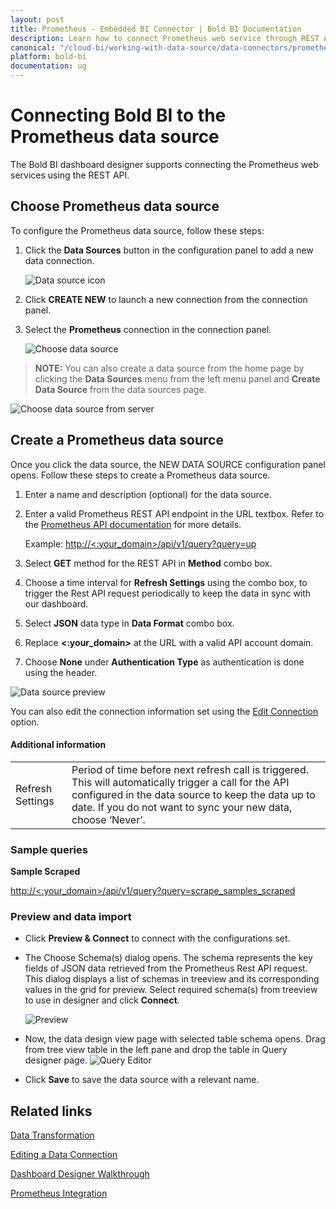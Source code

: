 ```yaml
---
layout: post
title: Prometheus - Embedded BI Connector | Bold BI Documentation
description: Learn how to connect Prometheus web service through REST API endpoint with Bold BI deployed in your server and create data source for widget configuration.
canonical: "/cloud-bi/working-with-data-source/data-connectors/prometheus/"
platform: bold-bi
documentation: ug
---
```


# Connecting Bold BI to the Prometheus data source
The Bold BI dashboard designer supports connecting the Prometheus web services using the REST API. 

## Choose Prometheus data source
To configure the Prometheus data source, follow these steps:
1. Click the **Data Sources** button in the configuration panel to add a new data connection.

   ![Data source icon](/static/assets/embedded/working-with-datasource/data-connectors/images/common/DataSourcesIcon.png)

2. Click **CREATE NEW** to launch a new connection from the connection panel.
3. Select the **Prometheus** connection in the connection panel.

   ![Choose data source](/static/assets/embedded/working-with-datasource/data-connectors/images/prometheus/ChooseDS.png)

> **NOTE:** You can also create a data source from the home page by clicking the **Data Sources** menu from the left menu panel and **Create Data Source** from the data sources page.

   ![Choose data source from server](/static/assets/embedded/working-with-datasource/data-connectors/images/prometheus/ChooseDS_server.png)

## Create a Prometheus data source
Once you click the data source, the NEW DATA SOURCE configuration panel opens. Follow these steps to create a Prometheus data source.
1. Enter a name and description (optional) for the data source.
2. Enter a valid Prometheus REST API endpoint in the URL textbox. Refer to the [Prometheus API documentation](https://prometheus.io/docs/prometheus/latest/querying/api/) for more details.

    Example: [http://<:your_domain>/api/v1/query?query=up](http://<:your_domain>/api/v1/query?query=up)

3. Select **GET** method for the REST API in **Method** combo box.
4. Choose a time interval for **Refresh Settings** using the combo box, to trigger the Rest API request periodically to keep the data in sync with our dashboard.  
5. Select **JSON** data type in **Data Format** combo box.
6. Replace **&lt;:your_domain&gt;** at the URL with a valid API account domain.
7. Choose **None** under **Authentication Type** as authentication is done using the header.

![Data source preview](/static/assets/embedded/working-with-datasource/data-connectors/images/prometheus/DataSourcesView.png)

You can also edit the connection information set using the [Edit Connection](/embedded-bi/working-with-data-source/editing-a-data-connection/) option.

#### Additional information
<table width="600">
<tr>
<td>
Refresh Settings
</td>
<td>
Period of time before next refresh call is triggered. This will automatically trigger a call for the API configured in the data source to keep the data up to date. If you do not want to sync your new data, choose ‘Never’.
</td>
</tr>
</table>

### Sample queries
**Sample Scraped**

[http://<:your_domain>/api/v1/query?query=scrape_samples_scraped](http://<:your_domain>/api/v1/query?query=scrape_samples_scraped)

### Preview and data import
* Click **Preview & Connect** to connect with the configurations set.
* The Choose Schema(s) dialog opens. The schema represents the key fields of JSON data retrieved from the Prometheus Rest API request. This dialog displays a list of schemas in treeview and its corresponding values in the grid for preview. Select required schema(s) from treeview to use in designer and click **Connect**.

   ![Preview](/static/assets/embedded/working-with-datasource/data-connectors/images/common/Preview.png)

* Now, the data design view page with selected table schema opens. Drag from tree view table in the left pane and drop the table in Query designer page.
   ![Query Editor](/static/assets/embedded/working-with-datasource/data-connectors/images/common/QueryEditor.png)

* Click **Save** to save the data source with a relevant name.

## Related links
[Data Transformation](/embedded-bi/working-with-data-source/transforming-data/joining-table/)

[Editing a Data Connection](/embedded-bi/working-with-data-source/editing-a-data-connection/)   

[Dashboard Designer Walkthrough](/embedded-bi/getting-started/quick-start/)

[Prometheus Integration](https://www.boldbi.com/integrations/prometheus)
